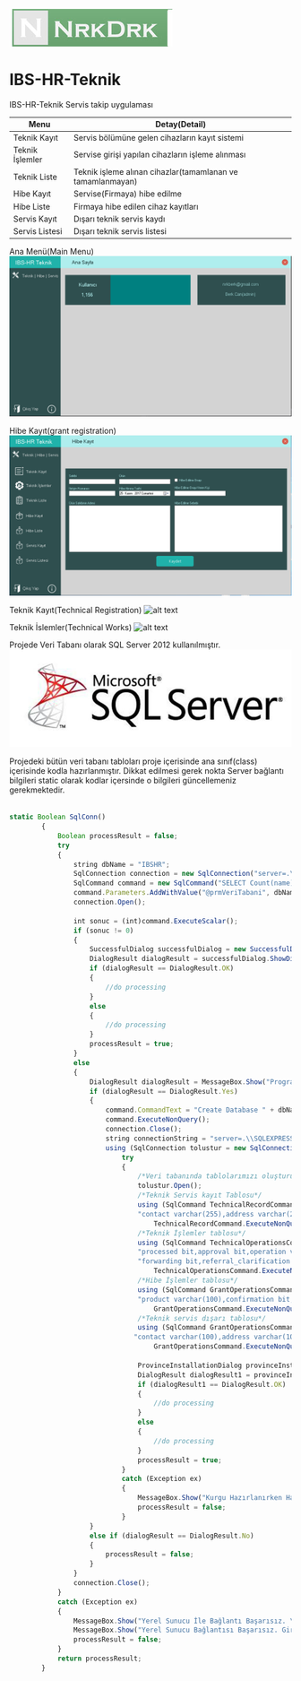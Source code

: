 
![N|Solid](https://github.com/nrkdrk/IBS-HR-Teknik/blob/master/images/nrkdrk.jpg)

# IBS-HR-Teknik
IBS-HR-Teknik Servis takip uygulaması

| Menu   | Detay(Detail) |
| ------ | ------ |
| Teknik Kayıt | Servis bölümüne gelen cihazların kayıt sistemi |
| Teknik İşlemler | Servise girişi yapılan cihazların işleme alınması |
| Teknik Liste | Teknik işleme alınan cihazlar(tamamlanan ve tamamlanmayan) |
| Hibe Kayıt | Servise(Firmaya) hibe edilme|
| Hibe Liste | Firmaya hibe edilen cihaz kayıtları|
| Servis Kayıt | Dışarı teknik servis kaydı |
| Servis Listesi | Dışarı teknik servis listesi |

Ana Menü(Main Menu)
![alt text](https://github.com/nrkdrk/IBS-HR-Teknik/blob/master/images/AnaMenu.PNG)

Hibe Kayıt(grant registration)
![alt text](https://github.com/nrkdrk/IBS-HR-Teknik/blob/master/images/HibeKayıt.PNG)

Teknik Kayıt(Technical Registration)
![alt text](https://github.com/nrkdrk/IBS-HR-Teknik/blob/master/images/MenuTeknikKayıt.PNG)

Teknik İslemler(Technical Works)
![alt text](https://github.com/nrkdrk/IBS-HR-Teknik/blob/master/images/Teknikİslemler.PNG)

Projede Veri Tabanı olarak SQL Server 2012 kullanılmıştır.
![alt text](https://github.com/nrkdrk/IBS-HR-Teknik/blob/master/images/sql-server-2012-logo.jpg)

Projedeki bütün veri tabanı tabloları proje içerisinde ana sınıf(class) içerisinde kodla hazırlanmıştır.
Dikkat edilmesi gerek nokta Server bağlantı bilgileri static olarak kodlar içersinde o bilgileri güncellemeniz gerekmektedir.


```javascript

static Boolean SqlConn()
        {
            Boolean processResult = false;
            try
            {
                string dbName = "IBSHR";
                SqlConnection connection = new SqlConnection("server=.\\SQLEXPRESS;database=master; Integrated Security=SSPI");
                SqlCommand command = new SqlCommand("SELECT Count(name) FROM master.dbo.sysdatabases WHERE name=@prmVeritabani", connection);
                command.Parameters.AddWithValue("@prmVeriTabani", dbName);
                connection.Open();

                int sonuc = (int)command.ExecuteScalar();
                if (sonuc != 0)
                {
                    SuccessfulDialog successfulDialog = new SuccessfulDialog();
                    DialogResult dialogResult = successfulDialog.ShowDialog();
                    if (dialogResult == DialogResult.OK)
                    {
                        //do processing
                    }
                    else
                    {
                        //do processing
                    }
                    processResult = true;
                }
                else
                {
                    DialogResult dialogResult = MessageBox.Show("Programı İlk Defa Kullanıdığınız Tespit Edildi.\n Veri Tabanı Kurulumu Yapılsın mı ?", "IBS-HR Teknik Servis", MessageBoxButtons.YesNo);
                    if (dialogResult == DialogResult.Yes)
                    {
                        command.CommandText = "Create Database " + dbName;
                        command.ExecuteNonQuery();
                        connection.Close();
                        string connectionString = "server=.\\SQLEXPRESS; database=IBSHR; integrated security=SSPI; User id = sa; Password=nrkdrk;";
                        using (SqlConnection tolustur = new SqlConnection(connectionString))
                            try
                            {
                                /*Veri tabanında tablolarımızı oluşturuyoruz*/
                                tolustur.Open();
                                /*Teknik Servis kayıt Tablosu*/
                                using (SqlCommand TechnicalRecordCommand = new SqlCommand("CREATE TABLE TechnicalRecord(id int IDENTITY(1,1),owner varchar(100)," +
                                "contact varchar(255),address varchar(255),product varchar(100),delivery_date date,accessory varchar(255),explanation varchar(255));", tolustur))
                                    TechnicalRecordCommand.ExecuteNonQuery();
                                /*Teknik İşlemler tablosu*/
                                using (SqlCommand TechnicalOperationsCommand = new SqlCommand("CREATE TABLE TechnicalOperations(id int IDENTITY(1,1),TRId varchar(100)," +
                                "processed bit,approval bit,operation varchar(100),reception_date date,fee varchar(255),completion_date date,operations_carried varchar(255)," +
                                "forwarding bit,referral_clarification varchar(255),delivery bit); ", tolustur))
                                    TechnicalOperationsCommand.ExecuteNonQuery();
                                /*Hibe İşlemler tablosu*/
                                using (SqlCommand GrantOperationsCommand = new SqlCommand("CREATE TABLE GrantOperations(id int IDENTITY(1,1),owner varchar(100)," +
                                "product varchar(100),confirmation bit,contact varchar(100),reception_date date,approval_holder varchar(100),address varchar(100),why varchar(255)); ", tolustur))
                                    GrantOperationsCommand.ExecuteNonQuery();
                                /*Teknik servis dışarı tablosu*/
                                using (SqlCommand GrantOperationsCommand = new SqlCommand("CREATE TABLE TechnicalService(id int IDENTITY(1,1),service_claimant varchar(100)," +
                               "contact varchar(100),address varchar(100),product varchar(100),appointment_date date,fault varchar(255),fault_description varchar(255)); ", tolustur))
                                    GrantOperationsCommand.ExecuteNonQuery();

                                ProvinceInstallationDialog provinceInstallationDialog = new ProvinceInstallationDialog();
                                DialogResult dialogResult1 = provinceInstallationDialog.ShowDialog();
                                if (dialogResult1 == DialogResult.OK)
                                {
                                    //do processing
                                }
                                else
                                {
                                    //do processing
                                }
                                processResult = true;
                            }
                            catch (Exception ex)
                            {
                                MessageBox.Show("Kurgu Hazırlanırken Hata." + ex.Message);
                                processResult = false;
                            }
                    }
                    else if (dialogResult == DialogResult.No)
                    {
                        processResult = false;
                    }
                }
                connection.Close();
            }
            catch (Exception ex)
            {
                MessageBox.Show("Yerel Sunucu İle Bağlantı Başarısız. \n" + ex.Message);
                MessageBox.Show("Yerel Sunucu Bağlantısı Başarısız. Giriş Yapılamaz.");
                processResult = false;
            }
            return processResult;
        }
```
